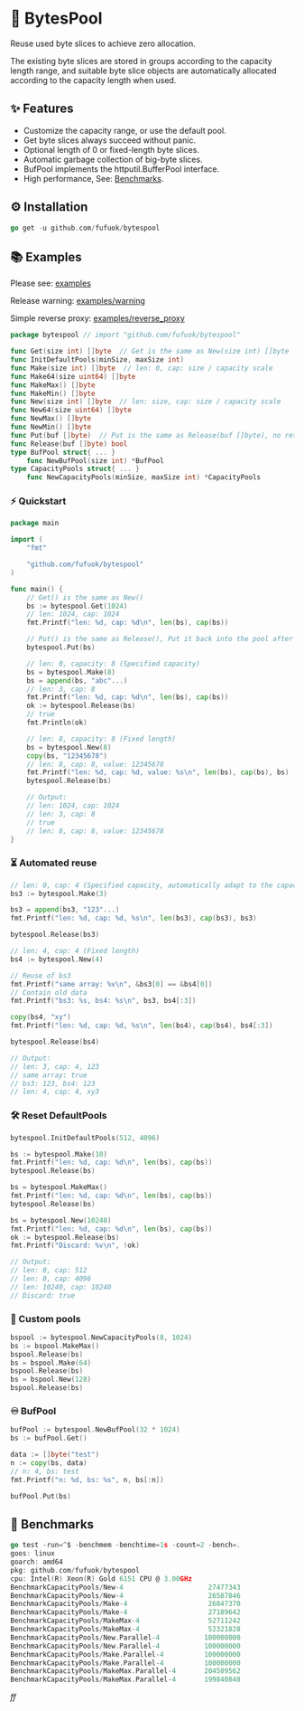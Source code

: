 # 💫 BytesPool

Reuse used byte slices to achieve zero allocation.

The existing byte slices are stored in groups according to the capacity length range, and suitable byte slice objects are automatically allocated according to the capacity length when used.

## ✨ Features

- Customize the capacity range, or use the default pool.
- Get byte slices always succeed without panic.
- Optional length of 0 or fixed-length byte slices.
- Automatic garbage collection of big-byte slices.
- BufPool implements the httputil.BufferPool interface.
- High performance, See: [Benchmarks](#-benchmarks).

## ⚙️ Installation

```go
go get -u github.com/fufuok/bytespool
```

## 📚 Examples

Please see: [examples](examples)

Release warning: [examples/warning](examples/warning)

Simple reverse proxy: [examples/reverse_proxy](examples/reverse_proxy)

```go
package bytespool // import "github.com/fufuok/bytespool"

func Get(size int) []byte  // Get is the same as New(size int) []byte
func InitDefaultPools(minSize, maxSize int)
func Make(size int) []byte  // len: 0, cap: size / capacity scale
func Make64(size uint64) []byte
func MakeMax() []byte
func MakeMin() []byte
func New(size int) []byte  // len: size, cap: size / capacity scale
func New64(size uint64) []byte
func NewMax() []byte
func NewMin() []byte
func Put(buf []byte)  // Put is the same as Release(buf []byte), no return value
func Release(buf []byte) bool
type BufPool struct{ ... }
    func NewBufPool(size int) *BufPool
type CapacityPools struct{ ... }
    func NewCapacityPools(minSize, maxSize int) *CapacityPools
```

### ⚡️ Quickstart

```go
package main

import (
	"fmt"

	"github.com/fufuok/bytespool"
)

func main() {
	// Get() is the same as New()
	bs := bytespool.Get(1024)
	// len: 1024, cap: 1024
	fmt.Printf("len: %d, cap: %d\n", len(bs), cap(bs))

	// Put() is the same as Release(), Put it back into the pool after use
	bytespool.Put(bs)

	// len: 0, capacity: 8 (Specified capacity)
	bs = bytespool.Make(8)
	bs = append(bs, "abc"...)
	// len: 3, cap: 8
	fmt.Printf("len: %d, cap: %d\n", len(bs), cap(bs))
	ok := bytespool.Release(bs)
	// true
	fmt.Println(ok)

	// len: 8, capacity: 8 (Fixed length)
	bs = bytespool.New(8)
	copy(bs, "12345678")
	// len: 8, cap: 8, value: 12345678
	fmt.Printf("len: %d, cap: %d, value: %s\n", len(bs), cap(bs), bs)
	bytespool.Release(bs)

	// Output:
	// len: 1024, cap: 1024
	// len: 3, cap: 8
	// true
	// len: 8, cap: 8, value: 12345678
}
```

### ⏳ Automated reuse

```go
// len: 0, cap: 4 (Specified capacity, automatically adapt to the capacity scale)
bs3 := bytespool.Make(3)

bs3 = append(bs3, "123"...)
fmt.Printf("len: %d, cap: %d, %s\n", len(bs3), cap(bs3), bs3)

bytespool.Release(bs3)

// len: 4, cap: 4 (Fixed length)
bs4 := bytespool.New(4)

// Reuse of bs3
fmt.Printf("same array: %v\n", &bs3[0] == &bs4[0])
// Contain old data
fmt.Printf("bs3: %s, bs4: %s\n", bs3, bs4[:3])

copy(bs4, "xy")
fmt.Printf("len: %d, cap: %d, %s\n", len(bs4), cap(bs4), bs4[:3])

bytespool.Release(bs4)

// Output:
// len: 3, cap: 4, 123
// same array: true
// bs3: 123, bs4: 123
// len: 4, cap: 4, xy3
```

### 🛠 Reset DefaultPools

```go
bytespool.InitDefaultPools(512, 4096)

bs := bytespool.Make(10)
fmt.Printf("len: %d, cap: %d\n", len(bs), cap(bs))
bytespool.Release(bs)

bs = bytespool.MakeMax()
fmt.Printf("len: %d, cap: %d\n", len(bs), cap(bs))
bytespool.Release(bs)

bs = bytespool.New(10240)
fmt.Printf("len: %d, cap: %d\n", len(bs), cap(bs))
ok := bytespool.Release(bs)
fmt.Printf("Discard: %v\n", !ok)

// Output:
// len: 0, cap: 512
// len: 0, cap: 4096
// len: 10240, cap: 10240
// Discard: true
```

### 🎨 Custom pools

```go
bspool := bytespool.NewCapacityPools(8, 1024)
bs := bspool.MakeMax()
bspool.Release(bs)
bs = bspool.Make(64)
bspool.Release(bs)
bs = bspool.New(128)
bspool.Release(bs)
```

### ♾ BufPool

```go
bufPool := bytespool.NewBufPool(32 * 1024)
bs := bufPool.Get()

data := []byte("test")
n := copy(bs, data)
// n: 4, bs: test
fmt.Printf("n: %d, bs: %s", n, bs[:n])

bufPool.Put(bs)
```

## 🤖 Benchmarks

```go
go test -run=^$ -benchmem -benchtime=1s -count=2 -bench=.
goos: linux
goarch: amd64
pkg: github.com/fufuok/bytespool
cpu: Intel(R) Xeon(R) Gold 6151 CPU @ 3.00GHz
BenchmarkCapacityPools/New-4                     27477343                44.06 ns/op            0 B/op          0 allocs/op
BenchmarkCapacityPools/New-4                     26587846                43.59 ns/op            0 B/op          0 allocs/op
BenchmarkCapacityPools/Make-4                    26847370                44.09 ns/op            0 B/op          0 allocs/op
BenchmarkCapacityPools/Make-4                    27189642                43.44 ns/op            0 B/op          0 allocs/op
BenchmarkCapacityPools/MakeMax-4                 52711242                22.77 ns/op            0 B/op          0 allocs/op
BenchmarkCapacityPools/MakeMax-4                 52321828                24.49 ns/op            0 B/op          0 allocs/op
BenchmarkCapacityPools/New.Parallel-4           100000000                10.55 ns/op            0 B/op          0 allocs/op
BenchmarkCapacityPools/New.Parallel-4           100000000                10.52 ns/op            0 B/op          0 allocs/op
BenchmarkCapacityPools/Make.Parallel-4          100000000                10.48 ns/op            0 B/op          0 allocs/op
BenchmarkCapacityPools/Make.Parallel-4          100000000                10.57 ns/op            0 B/op          0 allocs/op
BenchmarkCapacityPools/MakeMax.Parallel-4       204589562                5.929 ns/op            0 B/op          0 allocs/op
BenchmarkCapacityPools/MakeMax.Parallel-4       199840848                5.931 ns/op            0 B/op          0 allocs/op
```







*ff*